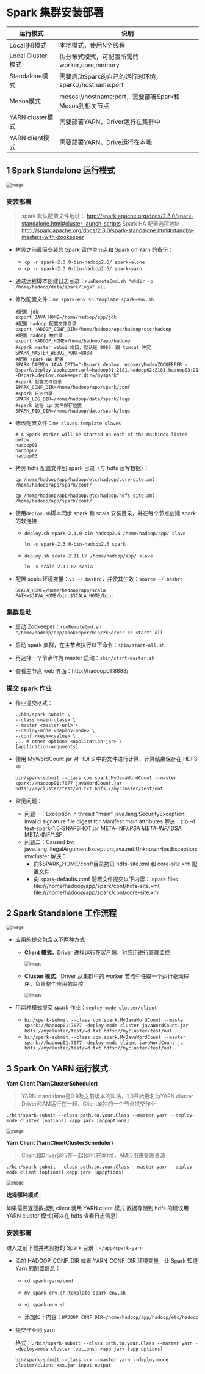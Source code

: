 # Spark 集群安装部署

| 运行模式          | 说明                                                   |
| ----------------- | ------------------------------------------------------ |
| Local[N]模式      | 本地模式，使用N个线程                                  |
| Local Cluster模式 | 伪分布式模式，可配置所需的worker,core,memory           |
| Standalone模式    | 需要启动Spark的自己的运行时环境，spark://hostname:port |
| Mesos模式         | mesos://hostname:port，需要部署Spark和Mesos到相关节点  |
| YARN cluster模式  | 需要部署YARN，Driver运行在集群中                       |
| YARN client模式   | 需要部署YARN，Drive运行在本地                          |

## 1 Spark Standalone 运行模式

<img src="https://hexo.oss-cn-beijing.aliyuncs.com/%E9%A1%B9%E7%9B%AE/%E6%90%9C%E7%8B%97%E7%94%A8%E6%88%B7%E6%97%A5%E5%BF%97%E5%88%86%E6%9E%90%E7%B3%BB%E7%BB%9F/146.jpg" alt="image" style="zoom:80%;" />

### 安装部署

> spark 默认配置文件地址：
> http://spark.apache.org/docs/2.3.0/spark-standalone.html#cluster-launch-scripts
> Spark HA 配置选项地址：
> http://spark.apache.org/docs/2.3.0/spark-standalone.html#standby-masters-with-zookeeper

- 拷贝之前最简安装的 Spark 留作单节点和 Spark on Yarn 的备份：

  - `cp -r spark-2.3.0-bin-hadoop2.6/ spark-alone`
  - `cp -r spark-2.3.0-bin-hadoop2.6/ spark-yarn`

- 通过远程脚本创建日志目录：`runRemoteCmd.sh "mkdir -p /home/hadoop/data/spark/logs" all`

- 修改配置文件：`mv spark-env.sh.template spark-env.sh`

  ```shell
  #配置 jdk
  export JAVA_HOME=/home/hadoop/app/jdk
  #配置 hadoop 配置文件目录
  export HADOOP_CONF_DIR=/home/hadoop/app/hadoop/etc/hadoop
  #配置 hadoop 根目录
  export HADOOP_HOME=/home/hadoop/app/hadoop
  #spark master webui 端口，默认是 8080，跟 tomcat 冲突
  SPARK_MASTER_WEBUI_PORT=8888
  #配置 spark HA 配置
  SPARK_DAEMON_JAVA_OPTS="-Dspark.deploy.recoveryMode=ZOOKEEPER -Dspark.deploy.zookeeper.url=hadoop01:2181,hadoop02:2181,hadoop03:2181 -Dspark.deploy.zookeeper.dir=/myspark"
  #spark 配置文件目录
  SPARK_CONF_DIR=/home/hadoop/app/spark/conf
  #spark 日志目录
  SPARK_LOG_DIR=/home/hadoop/data/spark/logs
  #spark 进程 ip 文件保存位置
  SPARK_PID_DIR=/home/hadoop/data/spark/logs
  ```

- 修改配置文件：`mv slaves.template slaves`

  ```
  # A Spark Worker will be started on each of the machines listed below.
  hadoop01
  hadoop02
  hadoop03
  ```

- 拷贝 hdfs 配置文件到 spark 目录（与 hdfs 读写数据）：

  `cp /home/hadoop/app/hadoop/etc/hadoop/core-site.xml /home/hadoop/app/spark/conf/`

  `cp /home/hadoop/app/hadoop/etc/hadoop/hdfs-site.xml /home/hadoop/app/spark/conf/`

- 使用`deploy.sh`脚本同步 spark 和 scala 安装目录，并在每个节点创建 spark 的软连接

  - `deploy.sh spark-2.3.0-bin-hadoop2.6 /home/hadoop/app/ slave`

    `ln -s spark-2.3.0-bin-hadoop2.6 spark`

  - `deploy.sh scala-2.11.8/ /home/hadoop/app/ slave`

    `ln -s scala-2.11.8/ scala`

- 配置 scala 环境变量：`vi ~/.bashrc`，并使其生效：`source ~/.bashrc`

  ```shell
  SCALA_HOME=/home/hadoop/app/scala
  PATH=$JAVA_HOME/bin:$SCALA_HOME/bin:
  ```

### 集群启动

- 启动 Zookeeper：`runRemoteCmd.sh "/home/hadoop/app/zookeeper/bin/zkServer.sh start" all`

- 启动 spark 集群，在主节点执行以下命令：`sbin/start-all.sh`
- 再选择一个节点作为 master 启动：`sbin/start-master.sh`

- 查看主节点 web 界面：http://hadoop01:8888/

### 提交 spark 作业

- 作业提交格式：

  ```shell
  ./bin/spark-submit \
  --class <main-class> \
  --master <master-url> \
  --deploy-mode <deploy-mode> \
  --conf <key>=<value> \
  ... # other options <application-jar> \
  [application-arguments]
  ```

- 使用 MyWordCount.jar 对 HDFS 中的文件进行计算，计算结果保存在 HDFS 中：

  `bin/spark-submit --class com.spark.MyJavaWordCount --master spark://hadoop01:7077 javaWordCount.jar hdfs://mycluster/test/wd.txt hdfs://mycluster/test/out`

- 常见问题：
  - 问题一：Exception in thread "main" java.lang.SecurityException: Invalid signature file digest for Manifest main attributes
    解决：zip -d test-spark-1.0-SNAPSHOT.jar META-INF/*.RSA META-INF/*.DSA META-INF/*.SF
  - 问题二：Caused by: java.lang.IllegalArgumentException:java.net.UnknownHostException: mycluster
    解决：
    - 向$SPARK_HOME/conf/目录拷贝 hdfs-site.xml 和 core-site.xml 配置文件
    - 向 spark-defaults.conf 配置文件提交以下内容：
      spark.files file:///home/hadoop/app/spark/conf/hdfs-site.xml,
      file:///home/hadoop/app/spark/conf/core-site.xml

## 2 Spark Standalone 工作流程

<img src="https://hexo.oss-cn-beijing.aliyuncs.com/%E9%A1%B9%E7%9B%AE/%E6%90%9C%E7%8B%97%E7%94%A8%E6%88%B7%E6%97%A5%E5%BF%97%E5%88%86%E6%9E%90%E7%B3%BB%E7%BB%9F/147.jpg" alt="image" style="zoom:80%;" />

- 应用的提交包含以下两种方式

  - **Client 模式**，Driver 进程运行在客户端，对应用进行管理监控

    <img src="https://hexo.oss-cn-beijing.aliyuncs.com/%E9%A1%B9%E7%9B%AE/%E6%90%9C%E7%8B%97%E7%94%A8%E6%88%B7%E6%97%A5%E5%BF%97%E5%88%86%E6%9E%90%E7%B3%BB%E7%BB%9F/148.jpg" alt="image" style="zoom:80%;" />

  - **Cluster 模式**，Driver 从集群中的 worker 节点中任取一个运行驱动程序，负责整个应用的监控

    <img src="https://hexo.oss-cn-beijing.aliyuncs.com/%E9%A1%B9%E7%9B%AE/%E6%90%9C%E7%8B%97%E7%94%A8%E6%88%B7%E6%97%A5%E5%BF%97%E5%88%86%E6%9E%90%E7%B3%BB%E7%BB%9F/149.jpg" alt="image" style="zoom:80%;" />

- 用两种模式提交 spark 作业：`deploy-mode cluster/client`
  - `bin/spark-submit --class com.spark.MyJavaWordCount --master spark://hadoop01:7077 -deploy-mode cluster javaWordCount.jar hdfs://mycluster/test/wd.txt hdfs://mycluster/test/out`
  - `bin/spark-submit --class com.spark.MyJavaWordCount --master spark://hadoop01:7077 -deploy-mode client javaWordCount.jar hdfs://mycluster/test/wd.txt hdfs://mycluster/test/out`

## 3 Spark On YARN 运行模式

**Yarn Client (YarnClusterScheduler)**

> YARN standalone是0.9及之前版本的叫法，1.0开始更名为YARN cluster
> Driver和AM运行在一起，Client单独的一个节点提交作业

`./bin/spark-submit --class path.to.your.Class --master yarn --deploy-mode cluster [options] <app jar> [appoptions]`

<img src="https://hexo.oss-cn-beijing.aliyuncs.com/%E9%A1%B9%E7%9B%AE/%E6%90%9C%E7%8B%97%E7%94%A8%E6%88%B7%E6%97%A5%E5%BF%97%E5%88%86%E6%9E%90%E7%B3%BB%E7%BB%9F/150.jpg" alt="image" style="zoom:80%;" />

**Yarn Client (YarnClientClusterScheduler)**

> Client和Driver运行在一起(运行在本地)，AM只用来管理资源

`./bin/spark-submit --class path.to.your.Class --master yarn --deploy-mode client [options] <app jar> [appptions]`

<img src="https://hexo.oss-cn-beijing.aliyuncs.com/%E9%A1%B9%E7%9B%AE/%E6%90%9C%E7%8B%97%E7%94%A8%E6%88%B7%E6%97%A5%E5%BF%97%E5%88%86%E6%9E%90%E7%B3%BB%E7%BB%9F/151.jpg" alt="image" style="zoom:80%;" />

**选择哪种模式**：

如果需要返回数据到 client 就用 YARN client 模式
数据存储到 hdfs 的建议用 YARN cluster 模式(可以在 hdfs 查看日志信息)

### 安装部署

进入之前下载并拷贝好的 Spark 目录：`~/app/spark-yarn`

- 添加 HADOOP_CONF_DIR 或者 YARN_CONF_DIR 环境变量，让 Spark 知道 Yarn 的配置信息：

  - `cd spark-yarn/conf`
  - `mv spark-env.sh.template spark-env.sh`
  - `vi spark-env.sh`

  - 添加如下内容：`HADOOP_CONF_DIR=/home/hadoop/app/hadoop/etc/hadoop`

- 提交作业到 yarn

  格式：`./bin/spark-submit --class path.to.your.Class --master yarn --deploy-mode cluster [options] <app jar> [app options]`

  `bin/spark-submit --class xxx --master yarn --deploy-mode cluster/client xxx.jar input output`